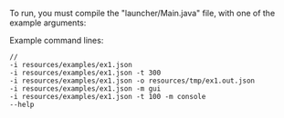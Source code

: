 To run, you must compile the "launcher/Main.java" file, with one of the example arguments:

Example command lines:
	
	//
	-i resources/examples/ex1.json
	-i resources/examples/ex1.json -t 300
	-i resources/examples/ex1.json -o resources/tmp/ex1.out.json
	-i resources/examples/ex1.json -m gui
	-i resources/examples/ex1.json -t 100 -m console
	--help

